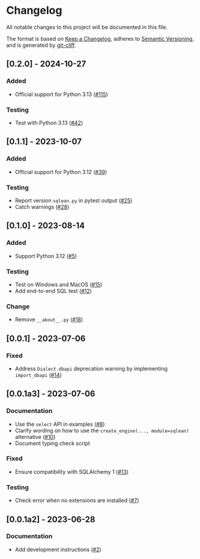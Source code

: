 # Changelog

All notable changes to this project will be documented in this file.

The format is based on [Keep a Changelog](https://keepachangelog.com/en/1.0.0/),
adheres to [Semantic Versioning](https://semver.org/spec/v2.0.0.html),
and is generated by [git-cliff](https://github.com/orhun/git-cliff).

## [0.2.0] - 2024-10-27

### Added

- Official support for Python 3.13 ([#115](https://github.com/edgarrmondragon/sqlean-driver/issues/115))

### Testing

- Test with Python 3.13 ([#42](https://github.com/edgarrmondragon/sqlean-driver/issues/42))

## [0.1.1] - 2023-10-07

### Added

- Official support for Python 3.12 ([#39](https://github.com/edgarrmondragon/sqlean-driver/issues/39))

### Testing

- Report version `sqlean.py` in pytest output ([#25](https://github.com/edgarrmondragon/sqlean-driver/issues/25))
- Catch warnings ([#28](https://github.com/edgarrmondragon/sqlean-driver/issues/28))

## [0.1.0] - 2023-08-14

### Added

- Support Python 3.12 ([#5](https://github.com/edgarrmondragon/sqlean-driver/issues/5))

### Testing

- Test on Windows and MacOS ([#15](https://github.com/edgarrmondragon/sqlean-driver/issues/15))
- Add end-to-end SQL test ([#12](https://github.com/edgarrmondragon/sqlean-driver/issues/12))

### Change

- Remove `__about__.py` ([#18](https://github.com/edgarrmondragon/sqlean-driver/issues/18))

## [0.0.1] - 2023-07-06

### Fixed

- Address `Dialect.dbapi` deprecation warning by implementing `import_dbapi` ([#14](https://github.com/edgarrmondragon/sqlean-driver/issues/14))

## [0.0.1a3] - 2023-07-06

### Documentation

- Use the `select` API in examples ([#8](https://github.com/edgarrmondragon/sqlean-driver/issues/8))
- Clarify wording on how to use the `create_engine(..., module=sqlean)` alternative ([#10](https://github.com/edgarrmondragon/sqlean-driver/issues/10))
- Document typing check script

### Fixed

- Ensure compatibility with SQLAlchemy 1 ([#13](https://github.com/edgarrmondragon/sqlean-driver/issues/13))

### Testing

- Check error when no extensions are installed ([#7](https://github.com/edgarrmondragon/sqlean-driver/issues/7))

## [0.0.1a2] - 2023-06-28

### Documentation

- Add development instructions ([#2](https://github.com/edgarrmondragon/sqlean-driver/issues/2))

<!-- generated by git-cliff -->
